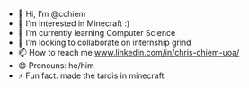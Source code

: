 - 👋 Hi, I’m @cchiem
- 👀 I’m interested in Minecraft :)
- 🌱 I’m currently learning Computer Science
- 💞️ I’m looking to collaborate on internship grind
- 📫 How to reach me www.linkedin.com/in/chris-chiem-uoa/
- 😄 Pronouns: he/him
- ⚡ Fun fact: made the tardis in minecraft 
<!---
cchiem/cchiem is a ✨ special ✨ repository because its `README.md` (this file) appears on your GitHub profile.
You can click the Preview link to take a look at your changes.
--->
